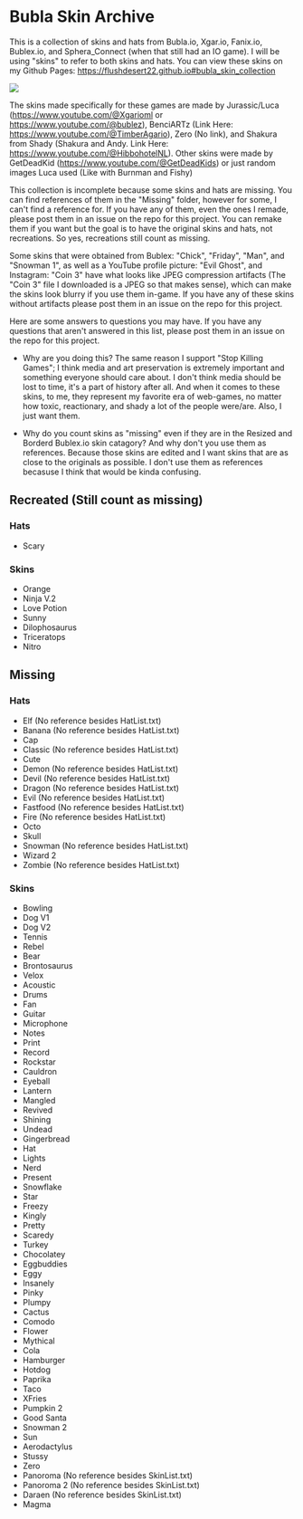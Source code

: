 # Bubla Skin Archive
This is a collection of skins and hats from Bubla.io, Xgar.io, Fanix.io, Bublex.io, and Sphera_Connect (when that still had an IO game). I will be using "skins" to refer to both skins and hats. You can view these skins on my Github Pages:
https://flushdesert22.github.io#bubla_skin_collection

![](https://flushdesert22.github.io/images/background_darkened.png)

The skins made specifically for these games are made by Jurassic/Luca (https://www.youtube.com/@Xgarioml or https://www.youtube.com/@bublez), BenciARTz (Link Here: https://www.youtube.com/@TimberAgario), Zero (No link), and Shakura from Shady (Shakura and Andy. Link Here: https://www.youtube.com/@HibbohotelNL). Other skins were made by GetDeadKid (https://www.youtube.com/@GetDeadKids) or just random images Luca used (Like with Burnman and Fishy)

This collection is incomplete because some skins and hats are missing. You can find references of them in the "Missing" folder, however for some, I can't find a reference for. If you have any of them, even the ones I remade, please post them in an issue on the repo for this project. You can remake them if you want but the goal is to have the original skins and hats, not recreations. So yes, recreations still count as missing.

Some skins that were obtained from Bublex: "Chick", "Friday", "Man", and "Snowman 1", as well as a YouTube profile picture: "Evil Ghost", and Instagram: "Coin 3" have what looks like JPEG compression artifacts (The "Coin 3" file I downloaded is a JPEG so that makes sense), which can make the skins look blurry if you use them in-game. If you have any of these skins without artifacts please post them in an issue on the repo for this project.

Here are some answers to questions you may have. If you have any questions that aren't answered in this list, please post them in an issue on the repo for this project.

- Why are you doing this? The same reason I support "Stop Killing Games"; I think media and art preservation is extremely important and something everyone should care about. I don't think media should be lost to time, it's a part of history after all. And when it comes to these skins, to me, they represent my favorite era of web-games, no matter how toxic, reactionary, and shady a lot of the people were/are. Also, I just want them.
  
- Why do you count skins as "missing" even if they are in the Resized and Borderd Bublex.io skin catagory? And why don't you use them as references. Because those skins are edited and I want skins that are as close to the originals as possible. I don't use them as references becasuse I think that would be kinda confusing.

## Recreated (Still count as missing)
### Hats
- Scary
### Skins
- Orange
- Ninja V.2
- Love Potion
- Sunny
- Dilophosaurus
- Triceratops
- Nitro

## Missing
### Hats
- Elf (No reference besides HatList.txt)
- Banana (No reference besides HatList.txt)
- Cap
- Classic (No reference besides HatList.txt)
- Cute
- Demon (No reference besides HatList.txt)
- Devil (No reference besides HatList.txt)
- Dragon (No reference besides HatList.txt)
- Evil (No reference besides HatList.txt)
- Fastfood (No reference besides HatList.txt)
- Fire (No reference besides HatList.txt)
- Octo
- Skull
- Snowman (No reference besides HatList.txt)
- Wizard 2
- Zombie (No reference besides HatList.txt)
### Skins
- Bowling
- Dog V1
- Dog V2
- Tennis
- Rebel
- Bear
- Brontosaurus
- Velox
- Acoustic
- Drums
- Fan
- Guitar
- Microphone
- Notes
- Print
- Record
- Rockstar
- Cauldron
- Eyeball
- Lantern
- Mangled
- Revived
- Shining
- Undead
- Gingerbread
- Hat
- Lights
- Nerd
- Present
- Snowflake
- Star
- Freezy
- Kingly
- Pretty
- Scaredy
- Turkey
- Chocolatey
- Eggbuddies
- Eggy
- Insanely
- Pinky
- Plumpy
- Cactus
- Comodo
- Flower
- Mythical
- Cola
- Hamburger
- Hotdog
- Paprika
- Taco
- XFries
- Pumpkin 2
- Good Santa
- Snowman 2
- Sun
- Aerodactylus
- Stussy
- Zero
- Panoroma (No reference besides SkinList.txt)
- Panoroma 2 (No reference besides SkinList.txt)
- Daraen (No reference besides SkinList.txt)
- Magma
